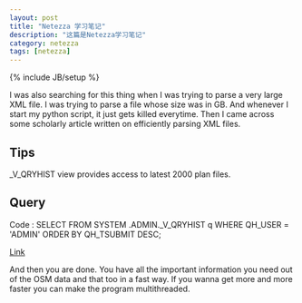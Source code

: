 ```yaml
---
layout: post
title: "Netezza 学习笔记"
description: "这篇是Netezza学习笔记"
category: netezza
tags: [netezza]
---
```

{% include JB/setup %}



I was also searching for this thing when I was trying to parse a very large XML file. I was trying to parse a file whose size was in GB. And whenever I start my python script, it just gets killed everytime. Then I came across some scholarly article written on efficiently parsing XML files. 

## Tips

_V_QRYHIST view provides access to latest 2000 plan files.


## Query
Code :
SELECT
FROM
SYSTEM .ADMIN._V_QRYHIST q
WHERE
QH_USER = 'ADMIN'
ORDER BY QH_TSUBMIT DESC;


[Link](http://planet.openstreetmap.org/) 


And then you are done. You have all the important information you need out of the OSM data and that too in a fast way. If you wanna get more and more faster you can make the program multithreaded.
	
